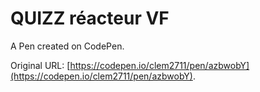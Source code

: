 # QUIZZ réacteur VF 

A Pen created on CodePen.

Original URL: [https://codepen.io/clem2711/pen/azbwobY](https://codepen.io/clem2711/pen/azbwobY).

